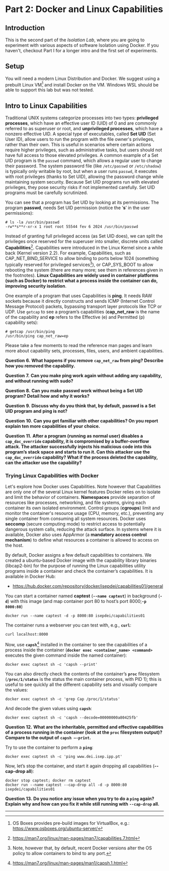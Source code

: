 # Part 2: Docker and Linux Capabilities

## Introduction

This is the second part of the *Isolation Lab*, where you are going to experiment with various aspects of software Isolation using Docker. If you haven't, checkout Part I for a longer intro and the first set of experiments.

## Setup

You will need a modern Linux Distribution and Docker. We suggest using a prebuilt Linux VM[^P21] and install Docker on the VM. Windows WSL should be able to support this lab but was not tested.

## Intro to Linux Capabilities

Traditional UNIX systems categorize processes into two types: **privileged processes**, which have an effective user ID (UID) of 0 and are commonly referred to as superuser or root, and **unprivileged processes**, which have a nonzero effective UID. A special type of executables, called **Set UID** (Set User ID), allow users to run the program with the file owner's privileges, rather than their own. This is useful in scenarios where certain actions require higher privileges, such as administrative tasks, but users should not have full access to those elevated privileges. A common example of a Set UID program is the `passwd` command, which allows a regular user to change their password. The system password file (like `/etc/passwd` or `/etc/shadow`) is typically only writable by root, but when a user runs `passwd`, it executes with root privileges (thanks to Set UID), allowing the password change while maintaining system security. Because Set UID programs run with elevated privileges, they pose security risks if not implemented carefully. Set UID programs must be carefully scrutinized.  

You can see that a program has Set UID by looking at its permissions. The program **passwd**, needs Set UID permission (notice the ‘**s**’ in the user permissions):

```
# ls -la /usr/bin/passwd
-rw**s**r-xr-x 1 root root 55544 fev 6 2024 /usr/bin/passwd
```

Instead of granting full privileged access (as Set UID does), we can split the privileges once reserved for the superuser into smaller, discrete units called **Capabilities**[^P22]. Capabilities were introduced in the Linux Kernel since a while back (Kernel version 2.2). For example, Capabilities, such as CAP_NET_BIND_SERVICE to allow binding to ports below 1024 (something typically reserved for privileged services[^P23]), or CAP_SYS_BOOT to allow rebooting the system (there are many more; see them in references given in the footnotes). **Linux Capabilities are widely used in container platforms (such as Docker) to restrict what a process inside the container can do, improving security isolation**. 

One example of a program that uses Capabilities is **ping**. It needs RAW sockets because it directly constructs and sends ICMP (Internet Control Message Protocol) packets, bypassing transport layer protocols like TCP or UDP. Use `getcap` to see a program’s capabilities (**cap_net_raw** is the name of the capability and **ep** refers to the Effective (e) and Permitted (p) capability sets):

```
# getcap /usr/bin/ping
/usr/bin/ping cap_net_raw=ep  
```

Please take a few moments to read the reference man pages and learn more about capability sets, processes, files, users, and ambient capabilities.

**Question** **6.** **What happens if you remove** **`cap_net_raw` from ping? Describe how you removed the capability.**

**Question** **7.** **Can you make ping work again without adding any capability, and without running with** **sudo?**

**Question** **8.** **Can you make** **passwd work without being a Set UID program? Detail how and why it works?**

**Question** **9.** **Discuss why do you think that, by default,** **passwd is a Set UID program and** **ping is not?**

**Question** **10.** **Can you get familiar with other capabilities? On you report explain ten more capabilities of your choice.**

**Question** **11.** **After a program (running as normal user) disables a** **`cap_dac_override` capability, it is compromised by a buffer-overflow attack. The attacker successfully injects his malicious code into this program’s stack space and starts to run it. Can this attacker use the** **`cap_dac_override` capability? What if the process deleted the capability, can the attacker use the capability?**

### Trying Linux Capabilities with Docker

Let's explore how Docker uses Capabilities. Note however that Capabilities are only one of the several Linux kernel features Docker relies on to isolate and limit the behavior of containers. **Namespaces** provide separation of resources like processes, networking, and file systems, giving each container its own isolated environment. Control groups (**cgroups**) limit and monitor the container's resource usage (CPU, memory, etc.), preventing any single container from consuming all system resources. Docker uses **seccomp** (secure computing mode) to restrict access to potentially dangerous system calls, reducing the attack surface. In systems where it is available, Docker also uses AppArmor (a **mandatory access control mechanism**) to define what resources a container is allowed to access on the host.

By default, Docker assigns a few default capabilities to containers. We created a ubuntu-based Docker image with the capability library binaries (libcap2-bin) for the purpose of running the Linux capabilities utility programs inside a container and check the container’s capabilities. It is available in Docker Hub: 
- https://hub.docker.com/repository/docker/isepdei/capabilities01/general

You can start a container named **captest** (**`--name captest`**) in background (**`-d`**) with this image (and map container port 80 to host’s port 8000;**`-p 8000:80`**)
```
docker run --name captest -d -p 8000:80 isepdei/capabilities01
```

The container runs a webserver you can test with, e.g., **`curl`**:
```
curl localhost:8000
```

Now, use **`capsh`**[^P24] installed in the container to see the capabilities of a process inside the container (**`docker exec <container_name> <command>`** executes the given command inside the named container):
```
docker exec captest sh -c 'capsh --print'
```

You can also directly check the contents of the container’s **`proc`** filesystem (**`/proc/1/status`** is the status the main container process, with PID 1); this is useful to see quickly all the different capability sets and visually compare the values:
```
docker exec captest sh -c 'grep Cap /proc/1/status'
```

And decode the given values using **`capsh`**:
```
docker exec captest sh -c 'capsh --decode=00000000a80425fb'
```

**Question** **12.** **What are the inheritable, permitted and effective capabilities of a process running in the container (look at the `proc` filesystem output)? Compare to the output of** **`capsh –-print`.**

Try to use the container to perform a **`ping`**:
```
docker exec captest sh -c 'ping www.dei.isep.ipp.pt'
```

Now, let’s stop the container, and start it again dropping all capabilities (**--cap-drop all**):
```
docker stop captest; docker rm captest
docker run --name captest --cap-drop all -d -p 8000:80 isepdei/capabilities01
```

**Question** **13.** **Do you notice any issue when you try to do a `ping` again? Explain why and how can you fix it while still running with** **`--cap-drop` all.**

------

[^P21]: OS Boxes provides pre-build images for VirtualBox, e.g.: https://www.osboxes.org/ubuntu-server/

[^P22]: https://man7.org/linux/man-pages/man7/capabilities.7.html

[^P23]: Note, however that, by default, recent Docker versions alter the OS policy to allow containers to bind to any port.

[^P24]: https://man7.org/linux/man-pages/man1/capsh.1.html

